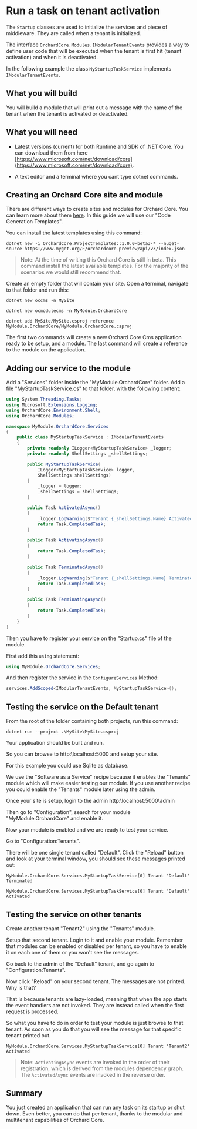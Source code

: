 # Run a task on tenant activation

The `Startup` classes are used to initialize the services and piece of middleware. 
They are called when a tenant is initialized.

The interface `OrchardCore.Modules.IModularTenantEvents` provides a way to define user code that will 
be executed when the tenant is first hit (tenant activation) and when it is deactivated.

In the following example the class `MyStartupTaskService` implements `IModularTenantEvents`.

## What you will build ##

You will build a module that will print out a message with the name of the tenant when the tenant is activated or deactivated.

## What you will need ##

- Latest versions (current) for both Runtime and SDK of .NET Core. You can download them from here [https://www.microsoft.com/net/download/core](https://www.microsoft.com/net/download/core).

- A text editor and a terminal where you cant type dotnet commands.

## Creating an Orchard Core site and module ##

There are different ways to create sites and modules for Orchard Core. You can learn more about them [here](../../templates/README.md). In this guide we will use our "Code Generation Templates". 

You can install the latest templates using this command:

```dotnet new -i OrchardCore.ProjectTemplates::1.0.0-beta3-* --nuget-source https://www.myget.org/F/orchardcore-preview/api/v3/index.json```


>Note: At the time of writing this Orchard Core is still in beta. This command install the latest available templates. For the majority of the scenarios we would still recommend that.

Create an empty folder that will contain your site. Open a terminal, navigate to that folder and run this:

```dotnet new occms -n MySite```

```dotnet new ocmodulecms -n MyModule.OrchardCore```

```dotnet add MySite/MySite.csproj reference MyModule.OrchardCore/MyModule.OrchardCore.csproj```

The first two commands will create a new Orchard Core Cms application ready to be setup, and a module.
The last command will create a reference to the module on the application.


## Adding our service to the module ##

Add a "Services" folder inside the "MyModule.OrchardCore" folder.
Add a file "MyStartupTaskService.cs" to that folder, with the following content:

```csharp
using System.Threading.Tasks;
using Microsoft.Extensions.Logging;
using OrchardCore.Environment.Shell;
using OrchardCore.Modules;

namespace MyModule.OrchardCore.Services
{
    public class MyStartupTaskService : IModularTenantEvents
    {
        private readonly ILogger<MyStartupTaskService> _logger;
        private readonly ShellSettings _shellSettings;

        public MyStartupTaskService(
            ILogger<MyStartupTaskService> logger,
            ShellSettings shellSettings)
        {
            _logger = logger;
            _shellSettings = shellSettings;
        }

        public Task ActivatedAsync()
        {
            _logger.LogWarning($"Tenant {_shellSettings.Name} Activated.");
            return Task.CompletedTask;
        }

        public Task ActivatingAsync()
        {
            return Task.CompletedTask;
        }

        public Task TerminatedAsync()
        {
            _logger.LogWarning($"Tenant {_shellSettings.Name} Terminated.");
            return Task.CompletedTask;
        }

        public Task TerminatingAsync()
        {
            return Task.CompletedTask;
        }
    }
}

```

Then you have to register your service on the "Startup.cs" file of the module.

First add this `using` statement:

```csharp
using MyModule.OrchardCore.Services; 
```

And then register the service in the `ConfigureServices` Method:

```csharp
services.AddScoped<IModularTenantEvents, MyStartupTaskService>();
```

## Testing the service on the Default tenant ##

From the root of the folder containing both projects, run this command:

```
dotnet run --project .\MySite\MySite.csproj
```
Your application should be built and run.

So you can browse to http:\\localhost:5000 and setup your site.

For this example you could use Sqlite as database.

We use the "Software as a Service" recipe because it enables the "Tenants" module which will make easier testing our module. If you use another recipe you could enable the "Tenants" module later using the admin.

Once your site is setup, login to the admin http:\\localhost:5000\admin

Then go to "Configuration", search for your module "MyModule.OrchardCore" and enable it.

Now your module is enabled and we are ready to test your service.

Go to "Configuration:Tenants".

There will be one single tenant called "Default".
Click the "Reload" button and look at your terminal window, you should see these messages printed out:

```
MyModule.OrchardCore.Services.MyStartupTaskService[0] Tenant 'Default' Terminated

MyModule.OrchardCore.Services.MyStartupTaskService[0] Tenant 'Default' Activated
```

## Testing the service on other tenants ##

Create another tenant "Tenant2" using the "Tenants" module.

Setup that second tenant. Login to it and enable your module. Remember that modules can be enabled or disabled per tenant, so you have to enable it on each one of them or you won't see the messages.

Go back to the admin of the "Default" tenant, and go again to "Configuration:Tenants".

Now click "Reload" on your second tenant. The messages are not printed. Why is that?

That is because tenants are lazy-loaded, meaning that when the app starts the event handlers are 
not invoked. They are instead called when the first request is processed.

So what you have to do in order to test your module is just browse to that tenant. As soon as you do that you will see the message for that specific tenant printed out.

```
MyModule.OrchardCore.Services.MyStartupTaskService[0] Tenant 'Tenant2' Activated
```


> Note: `ActivatingAsync` events are invoked in the order of their registration, which is derived from
the modules dependency graph. The `ActivatedAsync` events are invoked in the reverse order.

## Summary ##

You just created an application that can run any task on its startup or shut down.
Even better, you can do that per tenant, thanks to the modular and multitenant capabilities of Orchard Core.
